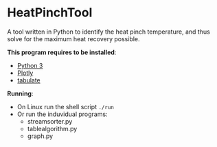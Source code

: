 # HeatPinchTool
A tool written in Python to identify the heat pinch temperature, and thus solve for the maximum heat recovery possible.

**This program requires to be installed**:
* [Python 3](https://www.python.org/downloads/)
* [Plotly](https://plot.ly/python/getting-started/)
* [tabulate](https://pypi.python.org/pypi/tabulate)

**Running**:
* On Linux run the shell script `./run`
* Or run the induvidual programs:
  * streamsorter.py
  * tablealgorithm.py
  * graph.py
